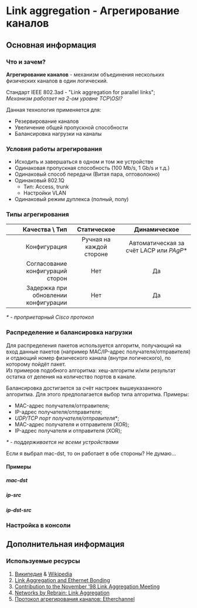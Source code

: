 # Link aggregation - Агрегирование каналов

## Основная информация

### Что и зачем?

**Агрегирование каналов** - механизм объединения нескольких физических каналов в один логический.

Стандарт IEEE 802.3ad - "Link aggregation for parallel links";  
*Механизм работает на 2-ом уровне TCP\OSI?*

Данная технология применяется для:
- Резервирование каналов
- Увеличение общей пропускной способности
- Балансировка нагрузки на каналы

### Условия работы агрегирования

- Исходить и завершаться в одном и том же устройстве
- Одинаковая пропускная способность (100 Mb/s, 1 Gb/s и т.д.)
- Одинаковый способ передачи (Витая пара, оптоволокно)
- Одинаковый 802.1Q
  - Тип: Access, trunk
  - Настройки VLAN
- Одинаковый режим дуплекса (полный, полу)

### Типы агрегирования

|                       Качества \ Тип |       Статическое        |              Динамическое               |
| -----------------------------------: | :----------------------: | :-------------------------------------: |
|                         Конфигурация | Ручная на каждой стороне | Автоматическая за счёт LACP или *PAgP** |
|     Согласование конфигураций сторон |           Нет            |                   Да                    |
| Задержка при обновлении конфигурации |           Нет            |                   Да                    |

*\* - проприетарный Cisco протокол*

### Распределение и балансировка нагрузки

Для распределения пакетов используется алгоритм, получающий на вход данные пакетов (например MAC/IP-адрес получателя/отправителя) и отдающий номер физического канала (внутри логического), по которому пойдёт пакет.  
Из примеров подобного алгоритма: хеш-алгоритм и/или результат остатка от деления на количество портов в канале.

Балансировка достигается за счёт настроек вышеуказанного алгоритма. Для этого предполагается выбор типа алгоритма. Примеры:
- MAC-адрес получателя/отправителя;
- IP-адрес получателя/отправителя;
- *UDP/TCP порт получателя/отправителя*\*;
- MAC-адрес получателя и отправителя (XOR);
- IP-адрес получателя и отправителя (XOR);

*\* - поддерживается не всеми устройствами*

Если я выбрал mac-dst, то он работает в обе стороны? Не думаю...

#### Примеры

##### mac-dst

##### ip-src

##### ip-dst-src

### Настройка в консоли

## Дополнительная информация

### Используемые ресурсы

1. [Википедия](https://ru.wikipedia.org/wiki/Агрегирование_каналов) & [Wikipedia](https://en.wikipedia.org/wiki/Link_aggregation)
2. [Link Aggregation and Ethernet Bonding](https://www.alliedtelesis.com/sites/default/files/documents/configuration-guides/linkag_feature_overview_guide.pdf)
3. [Contribution to the November ‘98 Link Aggregation Meeting](https://grouper.ieee.org/groups/802/3/ad/public/nov98/jeffree_2_1198.pdf)
4. [Networks by Rebrain: Link Aggregation](https://www.youtube.com/watch?v=rfFPosdcye4)
5. [Протокол агрегирования каналов: Etherchannel](https://habr.com/ru/articles/334778/)
